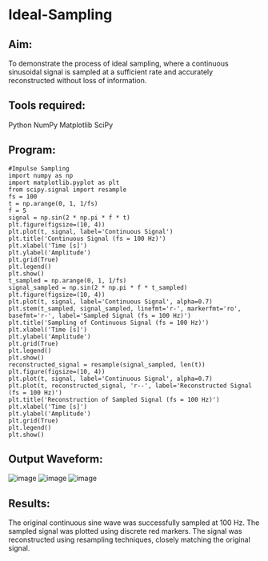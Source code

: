 # Ideal-Sampling
## Aim:
To demonstrate the process of ideal sampling, where a continuous sinusoidal signal is sampled at a sufficient rate and accurately reconstructed without loss of information.

## Tools required:
Python
NumPy
Matplotlib
SciPy

## Program:
```
#Impulse Sampling
import numpy as np
import matplotlib.pyplot as plt
from scipy.signal import resample
fs = 100
t = np.arange(0, 1, 1/fs) 
f = 5
signal = np.sin(2 * np.pi * f * t)
plt.figure(figsize=(10, 4))
plt.plot(t, signal, label='Continuous Signal')
plt.title('Continuous Signal (fs = 100 Hz)')
plt.xlabel('Time [s]')
plt.ylabel('Amplitude')
plt.grid(True)
plt.legend()
plt.show()
t_sampled = np.arange(0, 1, 1/fs)
signal_sampled = np.sin(2 * np.pi * f * t_sampled)
plt.figure(figsize=(10, 4))
plt.plot(t, signal, label='Continuous Signal', alpha=0.7)
plt.stem(t_sampled, signal_sampled, linefmt='r-', markerfmt='ro', basefmt='r-', label='Sampled Signal (fs = 100 Hz)')
plt.title('Sampling of Continuous Signal (fs = 100 Hz)')
plt.xlabel('Time [s]')
plt.ylabel('Amplitude')
plt.grid(True)
plt.legend()
plt.show()
reconstructed_signal = resample(signal_sampled, len(t))
plt.figure(figsize=(10, 4))
plt.plot(t, signal, label='Continuous Signal', alpha=0.7)
plt.plot(t, reconstructed_signal, 'r--', label='Reconstructed Signal (fs = 100 Hz)')
plt.title('Reconstruction of Sampled Signal (fs = 100 Hz)')
plt.xlabel('Time [s]')
plt.ylabel('Amplitude')
plt.grid(True)
plt.legend()
plt.show()
```
## Output Waveform:
![image](https://github.com/user-attachments/assets/e202bb60-aa58-4923-9eff-7f840e9c86e1)
![image](https://github.com/user-attachments/assets/baf2903f-f8b7-4840-ad90-1a7708154804)
![image](https://github.com/user-attachments/assets/2286d7f7-26e8-4a89-803d-561ba687d76f)




## Results:
The original continuous sine wave was successfully sampled at 100 Hz. The sampled signal was plotted using discrete red markers. The signal was reconstructed using resampling techniques, closely matching the original signal.
